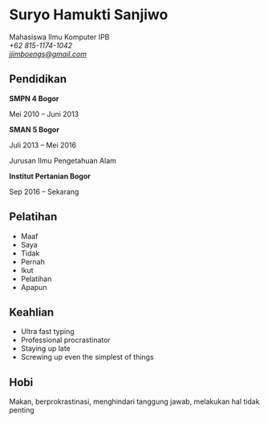 # Suryo Hamukti Sanjiwo
Mahasiswa Ilmu Komputer IPB\
*+62 815-1174-1042*\
*jjimboengs@gmail.com*

## Pendidikan
**SMPN 4 Bogor**

Mei 2010 – Juni 2013

**SMAN 5 Bogor**

Juli 2013 – Mei 2016

Jurusan Ilmu Pengetahuan Alam

**Institut Pertanian Bogor**

Sep 2016 – Sekarang

## Pelatihan
- Maaf
- Saya
- Tidak
- Pernah
- Ikut
- Pelatihan
- Apapun

## Keahlian
- Ultra fast typing
- Professional procrastinator
- Staying up late
- Screwing up even the simplest of things

## Hobi
Makan, berprokrastinasi, menghindari tanggung jawab, melakukan hal tidak penting
